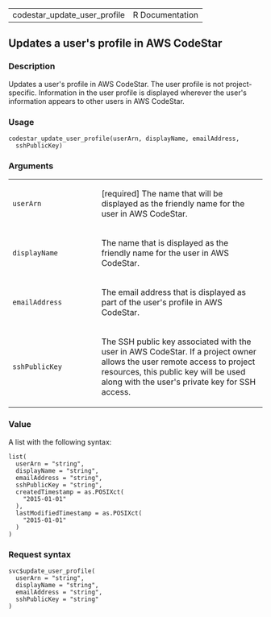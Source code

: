 <table style="width: 100%;">
<tbody>
<tr class="odd">
<td>codestar_update_user_profile</td>
<td style="text-align: right;">R Documentation</td>
</tr>
</tbody>
</table>

## Updates a user's profile in AWS CodeStar

### Description

Updates a user's profile in AWS CodeStar. The user profile is not
project-specific. Information in the user profile is displayed wherever
the user's information appears to other users in AWS CodeStar.

### Usage

    codestar_update_user_profile(userArn, displayName, emailAddress,
      sshPublicKey)

### Arguments

<table>
<colgroup>
<col style="width: 35%" />
<col style="width: 65%" />
</colgroup>
<tbody>
<tr class="odd">
<td><code
id="codestar_update_user_profile_:_userArn">userArn</code></td>
<td><p>[required] The name that will be displayed as the friendly name
for the user in AWS CodeStar.</p></td>
</tr>
<tr class="even">
<td><code
id="codestar_update_user_profile_:_displayName">displayName</code></td>
<td><p>The name that is displayed as the friendly name for the user in
AWS CodeStar.</p></td>
</tr>
<tr class="odd">
<td><code
id="codestar_update_user_profile_:_emailAddress">emailAddress</code></td>
<td><p>The email address that is displayed as part of the user's profile
in AWS CodeStar.</p></td>
</tr>
<tr class="even">
<td><code
id="codestar_update_user_profile_:_sshPublicKey">sshPublicKey</code></td>
<td><p>The SSH public key associated with the user in AWS CodeStar. If a
project owner allows the user remote access to project resources, this
public key will be used along with the user's private key for SSH
access.</p></td>
</tr>
</tbody>
</table>

### Value

A list with the following syntax:

    list(
      userArn = "string",
      displayName = "string",
      emailAddress = "string",
      sshPublicKey = "string",
      createdTimestamp = as.POSIXct(
        "2015-01-01"
      ),
      lastModifiedTimestamp = as.POSIXct(
        "2015-01-01"
      )
    )

### Request syntax

    svc$update_user_profile(
      userArn = "string",
      displayName = "string",
      emailAddress = "string",
      sshPublicKey = "string"
    )
